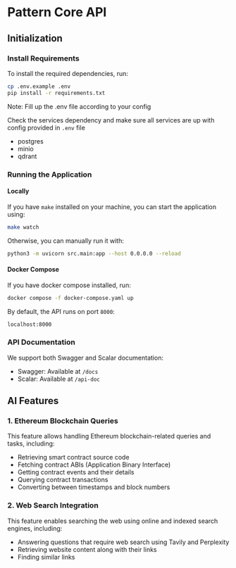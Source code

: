 # Pattern Core API

## Initialization

### Install Requirements

To install the required dependencies, run:

```sh
cp .env.example .env
pip install -r requirements.txt
```

Note: Fill up the .env file according to your config

Check the services dependency and make sure all services are up with config provided in `.env` file
- postgres
- minio
- qdrant

### Running the Application

#### Locally

If you have `make` installed on your machine, you can start the application using:

```sh
make watch
```

Otherwise, you can manually run it with:

```sh
python3 -m uvicorn src.main:app --host 0.0.0.0 --reload
```

#### Docker Compose

If you have docker compose installed, run:

```sh
docker compose -f docker-compose.yaml up
```

By default, the API runs on port `8000`:

```sh
localhost:8000
```

### API Documentation

We support both Swagger and Scalar documentation:

- Swagger: Available at `/docs`
- Scalar: Available at `/api-doc`

## AI Features

### 1. Ethereum Blockchain Queries

This feature allows handling Ethereum blockchain-related queries and tasks, including:

- Retrieving smart contract source code
- Fetching contract ABIs (Application Binary Interface)
- Getting contract events and their details
- Querying contract transactions
- Converting between timestamps and block numbers

### 2. Web Search Integration

This feature enables searching the web using online and indexed search engines, including:

- Answering questions that require web search using Tavily and Perplexity
- Retrieving website content along with their links
- Finding similar links